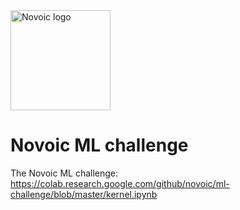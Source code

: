 <img src="https://novoic.com/wp-content/uploads/2019/10/logo_320px.png" alt="Novoic logo" width="160"/>

# Novoic ML challenge
The Novoic ML challenge: https://colab.research.google.com/github/novoic/ml-challenge/blob/master/kernel.ipynb
